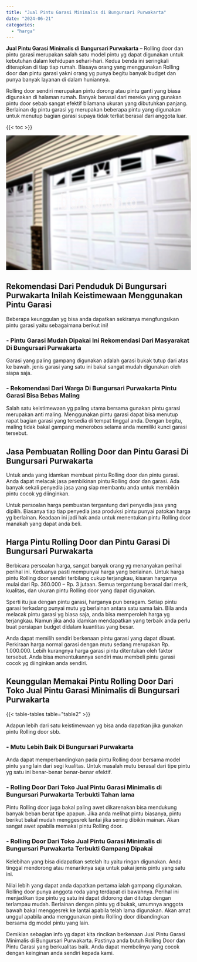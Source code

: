 ```yaml
---
title: "Jual Pintu Garasi Minimalis di Bungursari Purwakarta"
date: "2024-06-21"
categories: 
  - "harga"
---
```


**Jual Pintu Garasi Minimalis di Bungursari Purwakarta** – Rolling door dan pintu garasi merupakan salah satu model pintu yg dapat digunakan untuk kebutuhan dalam kehidupan sehari-hari. Kedua benda ini seringkali diterapkan di tiap tiap rumah. Biasaya orang yang menggunakan Rolling door dan pintu garasi yakni orang yg punya begitu banyak budget dan punya banyak layanan di dalam huniannya.

Rolling door sendiri merupakan pintu dorong atau pintu ganti yang biasa digunakan di halaman rumah. Banyak berasal dari mereka yang gunakan pintu door sebab sangat efektif bilamana ukuran yang dibutuhkan panjang. Berlainan dg pintu garasi yg merupakan beberapa pintu yang digunakan untuk menutup bagian garasi supaya tidak terliat berasal dari anggota luar.

{{< toc >}}

![Jual Pintu Garasi Minimalis di Bungursari Purwakarta](/images/pintu-garasi-42.png)

## Rekomendasi Dari Penduduk Di Bungursari Purwakarta Inilah Keistimewaan Menggunakan Pintu Garasi

Beberapa keunggulan yg bisa anda dapatkan sekiranya mengfungsikan pintu garasi yaitu sebagaimana berikut ini!

### \- Pintu Garasi Mudah Dipakai Ini Rekomendasi Dari Masyarakat Di Bungursari Purwakarta

Garasi yang paling gampang digunakan adalah garasi bukak tutup dari atas ke bawah. jenis garasi yang satu ini bakal sangat mudah digunakan oleh siapa saja.

### \- Rekomendasi Dari Warga Di Bungursari Purwakarta Pintu Garasi Bisa Bebas Maling

Salah satu keistimewaan yg paling utama bersama gunakan pintu garasi merupakan anti maling. Menggunakan pintu garasi dapat bisa menutup rapat bagian garasi yang tersedia di tempat tinggal anda. Dengan begitu, maling tidak bakal gampang menerobos selama anda memiliki kunci garasi tersebut.

## Jasa Pembuatan Rolling Door dan Pintu Garasi Di Bungursari Purwakarta

Untuk anda yang idamkan membuat pintu Rolling door dan pintu garasi. Anda dapat melacak jasa pembikinan pintu Rolling door dan garasi. Ada banyak sekali penyedia jasa yang siap membantu anda untuk membikin pintu cocok yg diinginkan.

Untuk persoalan harga pembuatan tergantung dari penyedia jasa yang dipilih. Biasanya tiap tiap penyedia jasa produksi pintu punyai patokan harga yg berlainan. Keadaan ini jadi hak anda untuk menentukan pintu Rolling door manakah yang dapat anda beli.

## Harga Pintu Rolling Door dan Pintu Garasi Di Bungursari Purwakarta

Berbicara persoalan harga, sangat banyak orang yg menanyakan perihal perihal ini. Keduanya pasti mempunyai harga yang berlainan. Untuk harga pintu Rolling door sendiri terbilang cukup terjangkau, kisaran harganya mulai dari Rp. 360.000 – Rp. 3 jutaan. Semua tergantung berasal dari merk, kualitas, dan ukuran pintu Rolling door yang dapat digunakan.

Sperti itu jua dengan pintu garasi, harganya pun beragam. Setiap pintu garasi terkadang punyai mutu yg berlainan antara satu sama lain. Bila anda melacak pintu garasi yg biasa saja, anda bisa memperoleh harga yg terjangkau. Namun jika anda idamkan mendapatkan yang terbaik anda perlu buat persiapan budget didalam kuantitas yang besar.

Anda dapat memilih sendiri berkenaan pintu garasi yang dapat dibuat. Perkiraan harga normal garasi dengan mutu sedang merupakan Rp. 1.000.000. Lebih kurangnya harga garasi pintu ditentukan oleh faktor tersebut. Anda bisa menentukannya sendiri mau membeli pintu garasi cocok yg diinginkan anda sendiri.

## Keunggulan Memakai Pintu Rolling Door Dari Toko Jual Pintu Garasi Minimalis di Bungursari Purwakarta

{{< table-tables table="table2" >}}

Adapun lebih dari satu keistimewaan yg bisa anda dapatkan jika gunakan pintu Rolling door sbb.

### \- Mutu Lebih Baik Di Bungursari Purwakarta

Anda dapat memperbandingkan pada pintu Rolling door bersama model pintu yang lain dari segi kualitas. Untuk masalah mutu berasal dari tipe pintu yg satu ini benar-benar benar-benar efektif.

### \- Rolling Door Dari Toko Jual Pintu Garasi Minimalis di Bungursari Purwakarta Terbukti Tahan lama

Pintu Rolling door juga bakal paling awet dikarenakan bisa mendukung banyak beban berat tipe apapun. Jika anda melihat pintu biasanya, pintu berikut bakal mudah menggesrek lantai jika sering dibikin mainan. Akan sangat awet apabila memakai pintu Rolling door.

### \- Rolling Door Dari Toko Jual Pintu Garasi Minimalis di Bungursari Purwakarta Terbukti Gampang Dipakai

Kelebihan yang bisa didapatkan setelah itu yaitu ringan digunakan. Anda tinggal mendorong atau menariknya saja untuk pakai jenis pintu yang satu ini.

Nilai lebih yang dapat anda dapatkan pertama ialah gampang digunakan. Rolling door punya anggota roda yang terdapat di bawahnya. Perihal ini menjadikan tipe pintu yg satu ini dapat didorong dan ditutup dengan terlampau mudah. Berlainan dengan pintu yg dibukak, umumnya anggota bawah bakal menggesrek ke lantai apabila telah lama digunakan. Akan amat unggul apabila anda menggunakan pintu Rolling door dibandingkan bersama dg model pintu yang lain.

Demikian sebagian info yg dapat kita rincikan berkenaan Jual Pintu Garasi Minimalis di Bungursari Purwakarta. Pastinya anda butuh Rolling Door dan Pintu Garasi yang berkualitas baik. Anda dapat membelinya yang cocok dengan keinginan anda sendiri kepada kami.
